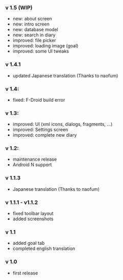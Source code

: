 ### v 1.5 (WIP)
- new: about screen
- new: intro screen
- new: database model
- new: search in diary
- improved: file picker
- improved: loading image (goal)
- improved: some UI tweaks

### v 1.4.1
- updated Japanese translation (Thanks to naofum)

### v 1.4:
- fixed: F-Droid build error

### v 1.3:
- improved: UI (xml icons, dialogs, fragments, ...)
- improved: Settings screen
- improved: complete new diary

### v 1.2:
- maintenance release
- Android N support

### v 1.1.3
- Japanese translation (Thanks to naofum)

### v 1.1.1 - v1.1.2
- fixed toolbar layout
- added screenshots

### v 1.1
- added goal tab
- completed english translation

### v 1.0
- first release